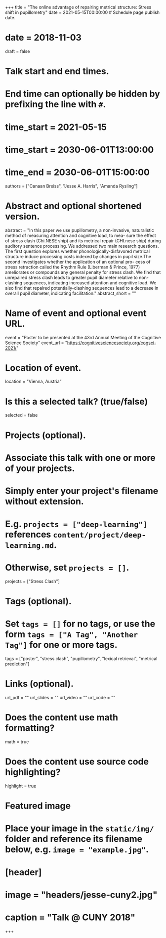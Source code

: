 +++
title = "The online advantage of repairing metrical structure: Stress shift in pupillometry"
date = 2021-05-15T00:00:00  # Schedule page publish date.
# date = 2018-11-03
draft = false

# Talk start and end times.
#   End time can optionally be hidden by prefixing the line with `#`.
# time_start = 2021-05-15
# time_start = 2030-06-01T13:00:00
# time_end = 2030-06-01T15:00:00

authors = ["Canaan Breiss", "Jesse A. Harris", "Amanda Rysling"]

# Abstract and optional shortened version.
abstract = "In this paper we use pupillometry, a non-invasive, naturalistic method of measuring attention and cognitive load, to mea- sure the effect of stress clash (Chi.NESE ship) and its metrical repair (CHI.nese ship) during auditory sentence processing. We addressed two main research questions. The first question explores whether phonologically-disfavored metrical structure induce processing costs indexed by changes in pupil size.The second investigates whether the application of an optional pro- cess of stress retraction called the Rhythm Rule (Liberman & Prince, 1977) ameliorates or compounds any general penalty for stress clash. We find that unrepaired stress clash leads to greater pupil diameter relative to non-clashing sequences, indicating increased attention and cognitive load. We also find that repaired potentially-clashing sequences lead to a decrease in overall pupil diameter, indicating facilitation."
abstract_short = ""

# Name of event and optional event URL.
event = "Poster to be presented at the 43rd Annual Meeting of the Cognitive Science Society"
event_url = "https://cognitivesciencesociety.org/cogsci-2021/"

# Location of event.
location = "Vienna, Austria"

# Is this a selected talk? (true/false)
selected = false

# Projects (optional).
#   Associate this talk with one or more of your projects.
#   Simply enter your project's filename without extension.
#   E.g. `projects = ["deep-learning"]` references `content/project/deep-learning.md`.
#   Otherwise, set `projects = []`.
projects = ["Stress Clash"]

# Tags (optional).
#   Set `tags = []` for no tags, or use the form `tags = ["A Tag", "Another Tag"]` for one or more tags.
tags = ["poster", "stress clash", "pupillometry", "lexical retrieval", "metrical prediction"]


# Links (optional).
url_pdf = ""
url_slides = ""
url_video = ""
url_code = ""

# Does the content use math formatting?
math = true

# Does the content use source code highlighting?
highlight = true

# Featured image
# Place your image in the `static/img/` folder and reference its filename below, e.g. `image = "example.jpg"`.
# [header]
# image = "headers/jesse-cuny2.jpg"
# caption = "Talk @ CUNY 2018"

+++
